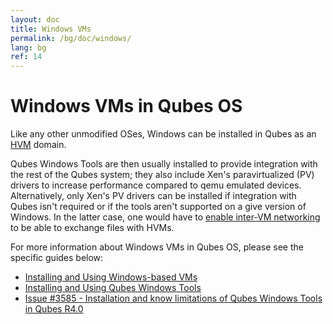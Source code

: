 ```yaml
---
layout: doc
title: Windows VMs
permalink: /bg/doc/windows/
lang: bg
ref: 14
---
```


Windows VMs in Qubes OS
=======================

Like any other unmodified OSes, Windows can be installed in Qubes as an [HVM](/bg/doc/hvm/) domain.

Qubes Windows Tools are then usually installed to provide integration with the rest of the Qubes system; they also include Xen's paravirtualized (PV) drivers to increase performance compared to qemu emulated devices. Alternatively, only Xen's PV drivers can be installed if integration with Qubes isn't required or if the tools aren't supported on a give version of Windows. In the latter case, one would have to [enable inter-VM networking](https://www.qubes-os.org/doc/firewall/#enabling-networking-between-two-qubes) to be able to exchange files with HVMs. 


For more information about Windows VMs in Qubes OS, please see the specific guides below:

 * [Installing and Using Windows-based VMs](/bg/doc/windows-vm/)
 * [Installing and Using Qubes Windows Tools](/bg/doc/windows-tools/)
 * [Issue #3585 - Installation and know limitations of Qubes Windows Tools in Qubes R4.0](https://github.com/QubesOS/qubes-issues/issues/3585)


